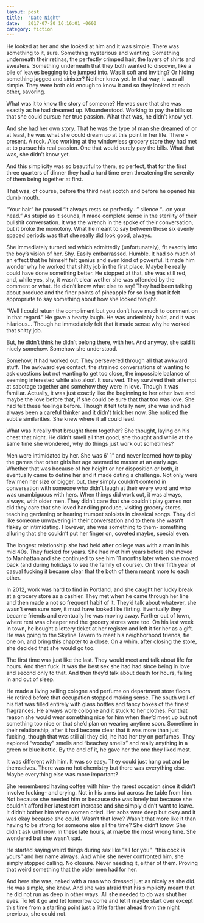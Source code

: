 ```yaml
---
layout: post
title:  "Date Night"
date:   2017-07-20 16:16:01 -0600
category: fiction
---
```


He looked at her and she looked at him and it was simple. There was something to it, sure. Something mysterious and wanting. Something underneath their retinas, the perfectly crimped hair, the layers of shirts and sweaters. Something underneath that they both wanted to discover, like a pile of leaves begging to be jumped into. Was it soft and inviting? Or hiding something jagged and sinister? Neither knew yet. In that way, it was all simple. They were both old enough to know it and so they looked at each other, savoring.

What was it to know the story of someone? He was sure that she was exactly as he had dreamed up. Misunderstood. Working to pay the bills so that she could pursue her true passion. What that was, he didn’t know yet.

And she had her own story. That he was the type of man she dreamed of or at least, he was what she could dream up at this point in her life. There - present. A rock. Also working at the windowless grocery store they had met at to pursue his real passion. One that would surely pay the bills. What that was, she didn’t know yet.

And this simplicity was so beautiful to them, so perfect, that for the first three quarters of dinner they had a hard time even threatening the serenity of them being together at first.

That was, of course, before the third neat scotch and before he opened his dumb mouth.

“Your hair” he paused “it always rests so perfectly…” silence “…on your head.” As stupid as it sounds, it made complete sense in the sterility of their bullshit conversation. It was the wrench in the spoke of their conversation, but it broke the monotony. What he meant to say between those six evenly spaced periods was that she really did look good, always.

She immediately turned red which admittedly (unfortunately), fit exactly into the boy’s vision of her. Shy. Easily embarrassed. Humble. It had so much of an effect that he himself felt genius and even kind of powerful. It made him wonder why he worked that shitty job in the first place. Maybe he really could have done something better. He stopped at that, she was still red, and, while yes, shy, it wasn’t clear wether she was offended by the comment or what. He didn’t know what else to say! They had been talking about produce and the finer points of pineapple for so long that it felt appropriate to say something about how she looked tonight.

“Well I could return the compliment but you don’t have much to comment on in that regard.” He gave a hearty laugh. He was undeniably bald, and it was hilarious… Though he immediately felt that it made sense why he worked that shitty job.

But, he didn’t think he didn’t belong there, with her. And anyway, she said it nicely somehow. Somehow she understood.

Somehow, It had worked out.  They persevered through all that awkward stuff. The awkward eye contact, the strained conversations of wanting to ask questions but not wanting to get too close, the impossible balance of seeming interested while also aloof. It survived. They survived their attempt at sabotage together and somehow they were in love. Though it was familiar. Actually, it was just exactly like the beginning to her other love and maybe the love before that, if she could be sure that that too was love. She had felt these feelings before. Though it felt totally new, she was and had always been a careful thinker and it didn’t trick her now. She noticed the subtle similarities. She knew where it all could lead.

What was it really that brought them together? She thought, laying on his chest that night. He didn't smell all that good, she thought and while at the same time she wondered, why do things just work out sometimes?

Men were intimidated by her. She was 6’ 1” and never learned how to play the games that other girls her age seemed to master at an early age. Whether that was because of her height or her disposition or both, it eventually came to define her and it made dating a challenge. Not only were few men her size or bigger, but, they simply couldn’t contend in conversation with someone who didn’t laugh at their every word and who was unambiguous with hers. When things did work out, it was always, always, with older men. They didn’t care that she couldn’t play games nor did they care that she loved handling produce, visiting grocery stores, teaching gardening or hearing trumpet soloists in classical songs. They did like someone unwavering in their conversation and to them she wasn’t flakey or intimidating.  However, she was something to them- something alluring that she couldn’t put her finger on, coveted maybe, special even.

The longest relationship she had held after college was with a man in his mid 40s. They fucked for years. She had met him years before she moved to Manhattan and she continued to see him 11 months later when she moved back (and during holidays to see the family of course). On their fifth year of casual fucking it became clear that the both of them meant more to each other.

In 2012, work was hard to find in Portland, and she caught her lucky break at a grocery store as a cashier. They met when he came through her line and then made a not so frequent habit of it. They’d talk about whatever, she wasn’t even sure now, it must have looked like flirting. Eventually they became friends and eventually he was moving away. Farther out of town, where rent was cheaper and the grocery stores were too. On his last week in town, he bought a lottery ticket at her register and left it for her as a gift. He was going to the Skyline Tavern to meet his neighborhood friends, tie one on, and bring this chapter to a close. On a whim, after closing the store, she decided that she would go too.

The first time was just like the last. They would meet and talk about life for hours. And then fuck. It was the best sex she had had since being in love and second only to that. And then they’d talk about death for hours, falling in and out of sleep.

He made a living selling cologne and perfume on department store floors. He retired before that occupation stopped making sense. The south wall of his flat was filled entirely with glass bottles and fancy boxes of the finest fragrances. He always wore cologne and it stuck to her clothes. For that reason she would wear something nice for him when they’d meet up but not something too nice or that she’d plan on wearing anytime soon. Sometime in their relationship, after it had become clear that it was more than just fucking, though that was still all they did, he had her try on perfumes. They explored “woodsy” smells and “beachey smells” and really anything in a green or blue bottle. By the end of it, he gave her the one they liked most.  

It was different with him. It was so easy. They could just hang out and be themselves. There was no hot chemistry but there was everything else. Maybe everything else was more important?

She remembered having coffee with him- the rarest occasion since it didn’t involve fucking- and crying. Not in his arms but across the table from him. Not because she needed him or because she was lonely but because she couldn’t afford her latest rent increase and she simply didn’t want to leave. It didn’t bother him when women cried. Her sobs were deep but okay and it was okay because she could. Wasn’t that love? Wasn’t that more like it than having to be strong for someone else all the time? She didn’t know. She didn’t ask until now. In these late hours, at maybe the most wrong time. She wondered but she wasn’t sad.

He started saying weird things during sex like “all for you”, “this cock is yours” and her name always. And while she never confronted him, she simply stopped calling. No closure. Never needing it, either of them. Proving that weird something that the older men had for her.

And here she was, naked with a man who dressed just as nicely as she did. He was simple, she knew. And she was afraid that his simplicity meant that he did not run as deep in other ways. All she needed to do was shut her eyes. To let it go and let tomorrow come and let it maybe start over except this time from a starting point just a little farther ahead from the night previous, she could not.
